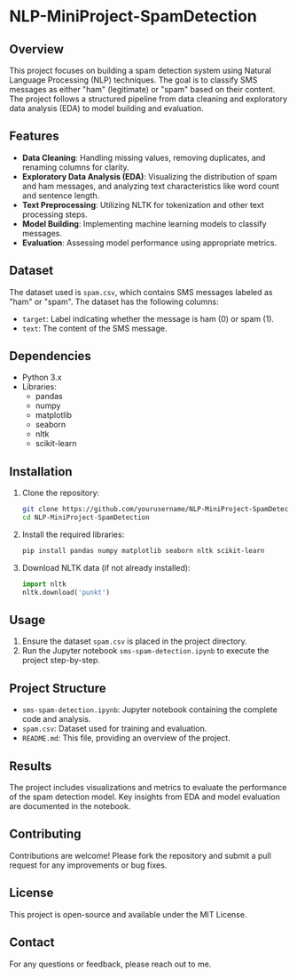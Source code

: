 # NLP-MiniProject-SpamDetection

## Overview
This project focuses on building a spam detection system using Natural Language Processing (NLP) techniques. The goal is to classify SMS messages as either "ham" (legitimate) or "spam" based on their content. The project follows a structured pipeline from data cleaning and exploratory data analysis (EDA) to model building and evaluation.

## Features
- **Data Cleaning**: Handling missing values, removing duplicates, and renaming columns for clarity.
- **Exploratory Data Analysis (EDA)**: Visualizing the distribution of spam and ham messages, and analyzing text characteristics like word count and sentence length.
- **Text Preprocessing**: Utilizing NLTK for tokenization and other text processing steps.
- **Model Building**: Implementing machine learning models to classify messages.
- **Evaluation**: Assessing model performance using appropriate metrics.

## Dataset
The dataset used is `spam.csv`, which contains SMS messages labeled as "ham" or "spam". The dataset has the following columns:
- `target`: Label indicating whether the message is ham (0) or spam (1).
- `text`: The content of the SMS message.

## Dependencies
- Python 3.x
- Libraries:
  - pandas
  - numpy
  - matplotlib
  - seaborn
  - nltk
  - scikit-learn

## Installation
1. Clone the repository:
   ```bash
   git clone https://github.com/yourusername/NLP-MiniProject-SpamDetection.git
   cd NLP-MiniProject-SpamDetection
   ```
2. Install the required libraries:
   ```bash
   pip install pandas numpy matplotlib seaborn nltk scikit-learn
   ```
3. Download NLTK data (if not already installed):
   ```python
   import nltk
   nltk.download('punkt')
   ```

## Usage
1. Ensure the dataset `spam.csv` is placed in the project directory.
2. Run the Jupyter notebook `sms-spam-detection.ipynb` to execute the project step-by-step.

## Project Structure
- `sms-spam-detection.ipynb`: Jupyter notebook containing the complete code and analysis.
- `spam.csv`: Dataset used for training and evaluation.
- `README.md`: This file, providing an overview of the project.

## Results
The project includes visualizations and metrics to evaluate the performance of the spam detection model. Key insights from EDA and model evaluation are documented in the notebook.

## Contributing
Contributions are welcome! Please fork the repository and submit a pull request for any improvements or bug fixes.

## License
This project is open-source and available under the MIT License.

## Contact
For any questions or feedback, please reach out to me.
